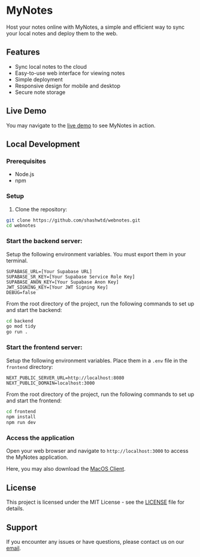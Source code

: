 # MyNotes

Host your notes online with MyNotes, a simple and efficient way to sync your local notes and deploy them to the web.

## Features

- Sync local notes to the cloud
- Easy-to-use web interface for viewing notes
- Simple deployment
- Responsive design for mobile and desktop
- Secure note storage

## Live Demo

You may navigate to the [live demo](https://mynotes.ink) to see MyNotes in action.

## Local Development

### Prerequisites

- Node.js
- npm

### Setup

1. Clone the repository:

```bash
git clone https://github.com/shashwtd/webnotes.git
cd webnotes
```

### Start the backend server:

Setup the following environment variables. You must export them in your terminal.

```env
SUPABASE_URL=[Your Supabase URL]
SUPABASE_SR_KEY=[Your Supabase Service Role Key]
SUPABASE_ANON_KEY=[Your Supabase Anon Key]
JWT_SIGNING_KEY=[Your JWT Signing Key]
DEBUG=false
```

From the root directory of the project, run the following commands to set up and start the backend:

```bash
cd backend
go mod tidy
go run .
```

### Start the frontend server:

Setup the following environment variables. Place them in a `.env` file in the `frontend` directory:

```env
NEXT_PUBLIC_SERVER_URL=http://localhost:8080
NEXT_PUBLIC_DOMAIN=localhost:3000
```

From the root directory of the project, run the following commands to set up and start the frontend:

```bash
cd frontend
npm install
npm run dev
```

### Access the application

Open your web browser and navigate to `http://localhost:3000` to access the MyNotes application.

Here, you may also download the [MacOS Client](http://localhost:3000/dashboard/client).

## License

This project is licensed under the MIT License - see the [LICENSE](LICENSE) file for details.

## Support

If you encounter any issues or have questions, please contact us on our [email](mailto:webnotes916@gmail.com).
